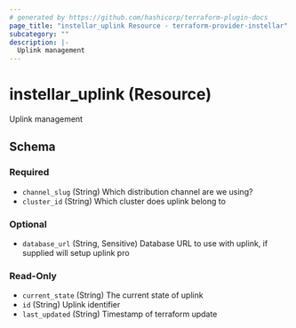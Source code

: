```yaml
---
# generated by https://github.com/hashicorp/terraform-plugin-docs
page_title: "instellar_uplink Resource - terraform-provider-instellar"
subcategory: ""
description: |-
  Uplink management
---
```


# instellar_uplink (Resource)

Uplink management



<!-- schema generated by tfplugindocs -->
## Schema

### Required

- `channel_slug` (String) Which distribution channel are we using?
- `cluster_id` (String) Which cluster does uplink belong to

### Optional

- `database_url` (String, Sensitive) Database URL to use with uplink, if supplied will setup uplink pro

### Read-Only

- `current_state` (String) The current state of uplink
- `id` (String) Uplink identifier
- `last_updated` (String) Timestamp of terraform update
